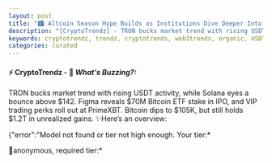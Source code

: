 ```yaml
---
layout: post
title: "🏙️ Altcoin Season Hype Builds as Institutions Dive Deeper Into Crypto"
description: "[CryptoTrendz] - TRON bucks market trend with rising USDT activity, while Solana eyes a bounce above $142. Figma reveals $70M Bitcoin ETF stake in IPO, and VIP trading perks roll out at PrimeXBT. Bitcoin dips to $105K, but still holds $1.2T in unrealized gains."
keywords: cryptotrendz, trendz, cryptotrends, web3trends, organic, USDT, BTC, Analyst, crypto, Trading, Market, CEO, Bitcoin
categories: curated
---
```


#### ⚡ CryptoTrendz - 📌 *What's Buzzing?:*

TRON bucks market trend with rising USDT activity, while Solana eyes a bounce above $142. Figma reveals $70M Bitcoin ETF stake in IPO, and VIP trading perks roll out at PrimeXBT. Bitcoin dips to $105K, but still holds $1.2T in unrealized gains. ✨Here’s an overview:


{"error":"Model not found or tier not high enough. Your tier:*  

🔹anonymous, required tier:*  

